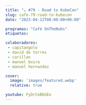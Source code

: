 ```yaml
---
title: "☕️ #79 - Road to KubeCon"
slug: cafe-79-road-to-kubecon
date: "2023-04-12T08:00:00+00:00"

programas: "Café OnTheNubs"
etiquetas:

colaboradores:
 - capitangolo
 - david de torres
 - carillan
 - manuel boira
 - manuel hernandez

cover:
  image: 'images/featured.webp'
  relative: true

youtube: FyDrCeBbGEo
---
```



